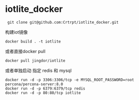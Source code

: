 # iotlite_docker
```
 git clone git@github.com:Crtrpt/iotlite_docker.git
```
构建iot镜像
```
docker build . -t iotlite
```
或者直接docker pull
```
docker pull jingdor/iotlite
```

或者单独启动 指定 redis 和 mysql
```
docker run -d -p 3306:3306/tcp -e MYSQL_ROOT_PASSWORD=root  percona/percona-server:8.0
docker run -d -p 6379:6379/tcp redis
docker run -d -p 80:80/tcp iotlite
```

